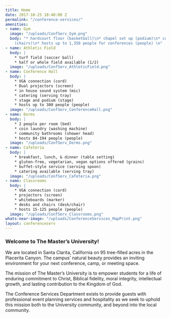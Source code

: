```yaml
---
title: Home
date: 2017-10-25 18:40:00 Z
permalink: "/conference-services/"
amenities:
- name: Gym
  image: "/uploads/ConfServ_Gym.png"
  body: "* hardcourt floor (basketball)\n* chapel set up (podium)\n* conference set-up
    (chairs)\n* hosts up to 1,350 people for conferences (people) \n"
- name: Athletic Field
  body: |
    * turf field (soccer ball)
    * half or whole field available (1/2)
  image: "/uploads/ConfServ_AthleticField.png"
- name: Conference Hall
  body: |
    * VGA connection (cord)
    * Dual projectors (screen)
    * in house sound system (mic)
    * catering (serving tray)
    * stage and podium (stage)
    * hosts up to 300 people (people)
  image: "/uploads/ConfServ_ConferenceHall.png"
- name: Dorms
  body: |
    * 2 people per room (bed)
    * coin laundry (washing machine)
    * community bathrooms (shower head)
    * hosts 84-194 people (people)
  image: "/uploads/ConfServ_Dorms.png"
- name: Cafeteria
  body: |
    * breakfast, lunch, & dinner (table setting)
    * gluten-free, vegetarian, vegan options offered (grains)
    * buffet-style service (serving spoon)
    * catering available (serving tray)
  image: "/uploads/ConfServ_Cafeteria.png"
- name: Classrooms
  body: |
    * VGA connection (cord)
    * projectors (screen)
    * whiteboards (marker)
    * desks and chairs (desk/chair)
    * hosts 15-125 people (people)
  image: "/uploads/ConfServ_Classrooms.png"
whats-near-image: "/uploads/ConferenceServices_MapPrint.png"
layout: conferenceserv
---
```


### Welcome to The Master’s University! 

We are located in Santa Clarita, California on 95 tree-filled acres in the Placerita Canyon. The campus’ natural beauty provides an inviting environment for your next conference, camp, or meeting space. 

The mission of The Master’s University is to empower students for a life of enduring commitment to Christ, Biblical fidelity, moral integrity, intellectual growth, and lasting contribution to the Kingdom of God. 

The Conference Services Department exists to provide guests with professional event planning services and hospitality as we seek to uphold this mission both to the University community, and beyond into the local community. 
